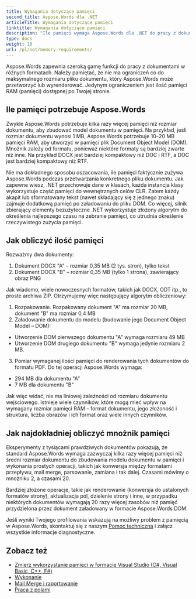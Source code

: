 ```yaml
---
title: Wymagania dotyczące pamięci
second_title: Aspose.Words dla .NET
articleTitle: Wymagania dotyczące pamięci
linktitle: Wymagania dotyczące pamięci
description: "Ile pamięci wymaga Aspose.Words dla .NET do pracy z dokumentami? Poznaj szczegóły."
type: docs
weight: 10
url: /pl/net/memory-requirements/
---
```


Aspose.Words zapewnia szeroką gamę funkcji do pracy z dokumentami w różnych formatach. Należy pamiętać, że nie ma ograniczeń co do maksymalnego rozmiaru pliku dokumentu, który Aspose.Words może przetworzyć lub wyrenderować. Jedynym ograniczeniem jest ilość pamięci RAM (pamięci) dostępnej po Twojej stronie.

## Ile pamięci potrzebuje Aspose.Words

Zwykle Aspose.Words potrzebuje kilka razy więcej pamięci niż rozmiar dokumentu, aby zbudować model dokumentu w pamięci. Na przykład, jeśli rozmiar dokumentu wynosi 1 MB, Aspose.Words potrzebuje 10–20 MB pamięci RAM, aby utworzyć w pamięci plik Document Object Model (DOM). Mnożnik zależy od formatu, ponieważ niektóre formaty są bardziej zwarte niż inne. Na przykład DOCX jest bardziej kompaktowy niż DOC i RTF, a DOC jest bardziej kompaktowy niż RTF.

Nie ma dokładnego sposobu oszacowania, ile pamięci faktycznie zużywa Aspose.Words podczas przetwarzania konkretnego pliku dokumentu. Jak zapewne wiesz, .NET przechowuje dane w klasach, każda instancja klasy wykorzystuje część pamięci do wewnętrznych celów CLR. Zatem każdy akapit lub sformatowany tekst (nawet składający się z jednego znaku) zajmuje dodatkową pamięć po załadowaniu do pliku DOM. Co więcej, silnik zbierający elementy bezużyteczne .NET wykorzystuje złożony algorytm do określenia najlepszego czasu na zebranie pamięci, co utrudnia określenie rzeczywistego zużycia pamięci.

## Jak obliczyć ilość pamięci

Rozważmy dwa dokumenty:

1. Dokument DOCX "A" – rozmiar 0,35 MB (2 tys. stron), tylko tekst
2. Dokument DOCX "B" – rozmiar 0,35 MB (tylko 1 strona), zawierający obraz PNG

Jak wiadomo, wiele nowoczesnych formatów, takich jak DOCX, ODT itp., to proste archiwa ZIP. Otrzymujemy więc następujący algorytm obliczeniowy:
1. Rozpakowanie. Rozpakowany dokument "A" ma rozmiar 20 MB, dokument "B" ma rozmiar 0,4 MB
2. Załadowanie dokumentu do modelu (budowanie jego Document Object Model – DOM):
* Utworzenie DOM pierwszego dokumentu "A" wymaga rozmiaru 49 MB
* Utworzenie DOM drugiego dokumentu "B" wymaga jedynie rozmiaru 2 MB.
3. Pomiar wymaganej ilości pamięci do renderowania tych dokumentów do formatu PDF. Do tej operacji Aspose.Words wymaga:
  * 294 MB dla dokumentu "A"
  * 7 MB dla dokumentu "B"

Jak więc widać, nie ma liniowej zależności od rozmiaru dokumentu wejściowego. Istnieje wiele czynników, które mogą mieć wpływ na wymagany rozmiar pamięci RAM – format dokumentu, jego złożoność i struktura, liczba obrazów i ich format oraz wiele innych czynników.

## Jak najdokładniej obliczyć mnożnik pamięci

Eksperymenty z tysiącami prawdziwych dokumentów pokazują, że standard Aspose.Words wymaga zazwyczaj kilka razy więcej pamięci niż średni rozmiar dokumentu do zbudowania modelu dokumentu w pamięci i wykonania prostych operacji, takich jak konwersja między formatami przepływu, mail merge, parsowanie, zamiana i tak dalej. Czasami mówimy o mnożniku 2, a czasami 20.

Bardziej złożone operacje, takie jak renderowanie (konwersja do ustalonych formatów strony), aktualizacja pól, dzielenie strony i inne, w przypadku niektórych dokumentów wymagają 20 razy więcej zasobów niż pamięć przydzielona przez dokument załadowany w formacie Aspose.Words DOM.

Jeśli wyniki Twojego profilowania wskazują na możliwy problem z pamięcią w Aspose.Words, skontaktuj się z naszym [Pomoc techniczna](/words/pl/net/technical-support/) i załącz wszystkie informacje diagnostyczne.

## Zobacz też

* [Zmierz wykorzystanie pamięci w formacie Visual Studio (C#, Visual Basic, C++, F#)](https://learn.microsoft.com/en-us/visualstudio/profiling/memory-usage?view=vs-2022)
* [Wykonanie](/words/pl/net/rendering/)
* [Mail Merge i raportowanie](https://docs.aspose.com/words/net/mail-merge-and-reporting/)
* [Praca z polami](/words/pl/net/working-with-fields/)